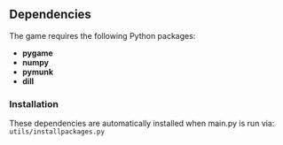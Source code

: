 ## Dependencies

The game requires the following Python packages:  
- **pygame**
- **numpy**
- **pymunk**  
- **dill**

### Installation
These dependencies are automatically installed when main.py is run via:  
`utils/installpackages.py`
